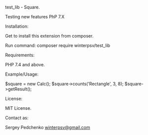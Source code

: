 test_lib - Square.

Testing new features PhP 7.X

Installation:

Get to install this extension from composer.

Run command: composer require winterpsv/test_lib

Requirements:

PHP 7.4 and above.

Example/Usage:

$square = new Calc();
$square->counts('Rectangle', 3, 8);
$square->getResult();

License:

MIT License.

Contact as:

Sergey Pedchenko <winterpsv@gmail.com>